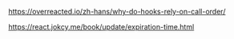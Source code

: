 https://overreacted.io/zh-hans/why-do-hooks-rely-on-call-order/


https://react.jokcy.me/book/update/expiration-time.html